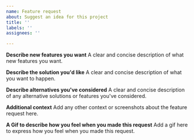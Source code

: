 ```yaml
---
name: Feature request
about: Suggest an idea for this project
title: ''
labels: ''
assignees: ''

---
```


**Describe new features you want**
A clear and concise description of what new features you want.

**Describe the solution you'd like**
A clear and concise description of what you want to happen.

**Describe alternatives you've considered**
A clear and concise description of any alternative solutions or features you've considered.

**Additional context**
Add any other context or screenshots about the feature request here.

**A Gif to describe how you feel when you made this request**
Add a gif here to express how you feel when you made this request.
